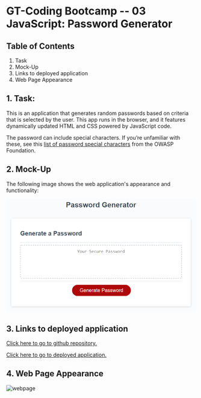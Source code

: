 # GT-Coding Bootcamp -- 03 JavaScript: Password Generator

## Table of Contents

1. Task
2. Mock-Up
3. Links to deployed application
4. Web Page Appearance

## 1. Task:

This is an application that generates random passwords based on criteria that is selected by the user. This app runs in the browser, and it features dynamically updated HTML and CSS powered by JavaScript code.

The password can include special characters. If you’re unfamiliar with these, see this [list of password special characters](https://www.owasp.org/index.php/Password_special_characters) from the OWASP Foundation.

## 2. Mock-Up

The following image shows the web application's appearance and functionality:

![The Password Generator application displays a red button to "Generate Password".](./assets/03-javascript-homework-demo.png)

## 3. Links to deployed application

[Click here to go to github repository.](https://github.com/willielibet/gt-bootcamp-professional-portfolio.git)

[Click here to go to deployed application.](https://willielibet.github.io/gt-bootcamp-professional-portfolio/)

## 4. Web Page Appearance

![webpage](css/img/portfolio.jpeg "webpage")
